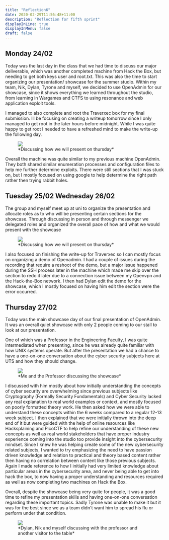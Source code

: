 ```yaml
---
title: "Reflection6"
date: 2020-02-29T11:56:48+11:00
description: "Reflection for fifth sprint"
displayInLine: true
displayInMenu: false
draft: false
---
```

## Monday 24/02

Today was the last day in the class that we had time to discuss our major deliverable, which was another completed machine from Hack the Box, but needing to get both keys user and root.txt.
This was also the time to start organizing our presentation/ showcase for the summer studio.
Within my team, Nik, Dylan, Tyrone and myself, we decided to use OpenAdmin for our showcase, since it shows everything we learned throughout the studio, from learning in Wargames and CTFS to using resonance and web application exploit tools.

I managed to also complete and root the Traverxec box for my final submission. 
Ill be focusing on creating a writeup tomorrow since I only managed to get root in the later hours before midnight. 
While I was quite happy to get root I needed to have a refreshed mind to make the write-up the following day. 
<figure>
<img src="/img/Owned.pnh" >
<figcaption>
*Discussing how we will present on thursday*
</figcaption>
</figure> 

Overall the machine was quite similar to my previous machine OpenAdmin. 
They both shared similar enumeration processes and configuration files to help me further determine exploits. 
There were still sections that I was stuck on, but I mostly focused on using google to help determine the right path rather then trying rabbit holes.

## Tuesday 25/02  Wednesday 26/02

The group and myself meet up at uni to organize the presentation and allocate roles as to who will be presenting certain sections for the showcase. 
Through discussing in person and through messenger we delegated roles and organized the overall pace of how and what we would present with the showcase
<figure>
<img src="/img/Groupchat.png" >
<figcaption>
*Discussing how we will present on thursday*
</figcaption>
</figure> 
I also focused on finishing the write-up for Traverxec so I can mostly focus on organizing a demo of Openadmin. 
I had a couple of issues during the recording that require a reshoot of the demo, but a major issue happened during the SSH process later in the machine which made me skip over the section to redo it later due to a connection issue between my Openvpn and the Hack-the-Box network. 
I then had Dylan edit the demo for the showcase, which I mostly focused on having him edit the section were the error occurred. 

## Thursday 27/02

Today was the main showcase day of our final presentation of OpenAdmin. It was an overall quiet showcase with only 2 people coming to our stall to look at our presentation. 

One of which was a Professor in the Engineering Faculty, I was quite intermediated when presenting, since he was already quite familiar with how UNIX systems operate. 
But after the presentation we had a chance to have a one-on-one conversation about the cyber security subjects here at UTS and how they should change.
<figure>
<img src="/img/DSC04276.jpg" >
<figcaption>
*Me and the Professor discussing the showcase*
</figcaption>
</figure> 
I discussed with him mostly about how initially understanding the concepts of cyber security are overwhelming since previous subjects like Cryptography (Formally Security Fundamentals) and Cyber Security lacked any real explanation to real world examples or context, and mostly focused on poorly formatted theory work. 
He then asked how we were able to understand these concepts within the 6 weeks compared to a regular 12-13 week subject. 
I then explained that we were initially thrown into the deep end of it but were guided with the help of online resources like Hacksplaining and PicoCTF to help refine our understanding of these new concepts as well as real world stakeholders that have proper industry experience coming into the studio too provide insight into the cybersecurity mindset. 
Since I knew he was helping create some of the new cybersecurity related subjects, I wanted to try emphasizing the need to have passion driven knowledge and relation to practical and theory based content rather then having no correlation between content like those previous subjects. 
Again I made reference to how I initially had very limited knowledge about particular areas in the cybersecurity area, and never being able to get into hack the box, to now having a proper understanding and resources required as well as now completing two machines on Hack the Box.

Overall, despite the showcase being very quite for people, it was a good time to refine my presentation skills and having one-on-one conversation regarding these important topics. 
Sadly Tyrone was unable to make it but it was for the best since we as a team didn't want him to spread his flu or perform under that condition.
<figure>
<img src="/img/DSC04273.jpg" >
<figcaption>
*Dylan, Nik and myself discussing with the professor and another visitor to the table*
</figcaption>
</figure> 
